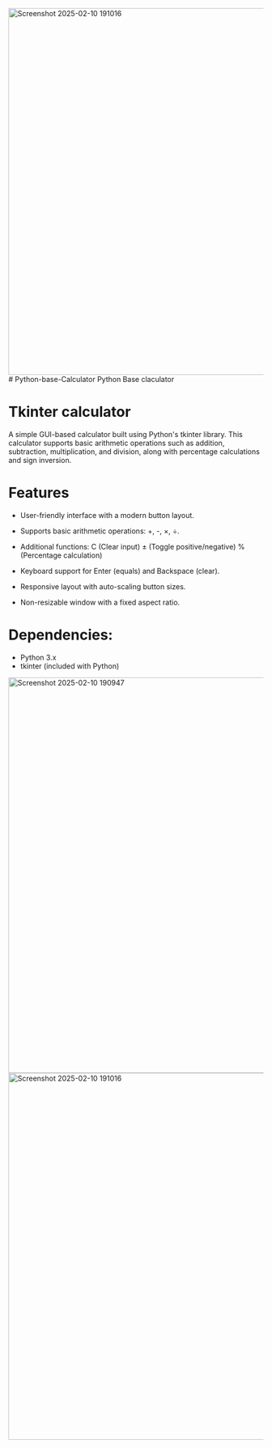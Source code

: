 <img width="725" alt="Screenshot 2025-02-10 191016" src="https://github.com/user-attachments/assets/caed510c-a076-47d3-b2a8-5dae556ef665" /># Python-base-Calculator
Python Base claculator
# Tkinter calculator
A simple GUI-based calculator built using Python's tkinter library. This calculator supports basic arithmetic operations such as addition, subtraction, multiplication, and division, along with percentage calculations and sign inversion.
# Features
* User-friendly interface with a modern button layout.
  
* Supports basic arithmetic operations: +, -, ×, ÷.

* Additional functions:
C (Clear input)
± (Toggle positive/negative)
% (Percentage calculation)

* Keyboard support for Enter (equals) and Backspace (clear).

* Responsive layout with auto-scaling button sizes.

* Non-resizable window with a fixed aspect ratio.

# Dependencies:
* Python 3.x
* tkinter (included with Python)

<img width="782" alt="Screenshot 2025-02-10 190947" src="https://github.com/user-attachments/assets/d799b4e2-2e77-49c2-868d-77f742175292" />

<img width="725" alt="Screenshot 2025-02-10 191016" src="https://github.com/user-attachments/assets/68c40ec8-f46f-4ece-8bca-ba74b9faffe4" />

